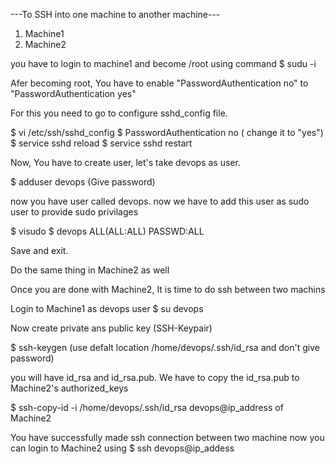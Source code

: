 ---To SSH into one machine to another machine---
 
1) Machine1
2) Machine2

you have to login to machine1 and become /root using command 
   $ sudu -i

Afer becoming root, You have to enable "PasswordAuthentication no" to "PasswordAuthentication yes"

For this you need to go to configure sshd_config file.

   $ vi /etc/ssh/sshd_config
   $  PasswordAuthentication no  ( change it to "yes")
   $ service sshd reload
   $ service sshd restart

Now, You have to create user, let's take devops as user. 

   $ adduser devops (Give password)

now you have user called devops. now we have to add this user as sudo user to provide sudo privilages

   $ visudo
   $ devops ALL(ALL:ALL) PASSWD:ALL

Save and exit.

Do the same thing in Machine2 as well

Once you are done with Machine2, It is time to do ssh between two machins

Login to Machine1 as devops user
   $ su devops
   
Now create private ans public key (SSH-Keypair)

   $ ssh-keygen (use defalt location /home/devops/.ssh/id_rsa and don't give password)

you will have id_rsa and id_rsa.pub. We have to copy the id_rsa.pub to Machine2's authorized_keys

   $ ssh-copy-id -i /home/devops/.ssh/id_rsa devops@ip_address of Machine2

You have successfully made ssh connection between two machine now you can login to Machine2 using
   $ ssh devops@ip_addess

